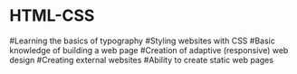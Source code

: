 # HTML-CSS

#Learning the basics of typography
#Styling websites with CSS
#Basic knowledge of building a web page
#Creation of adaptive (responsive) web design
#Creating external websites
#Ability to create static web pages
